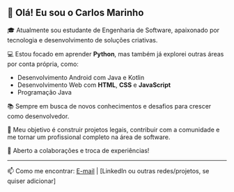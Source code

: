 ## 👋 Olá! Eu sou o Carlos Marinho

🎓 Atualmente sou estudante de Engenharia de Software, apaixonado por tecnologia e desenvolvimento de soluções criativas.

💻 Estou focado em aprender **Python**, mas também já explorei outras áreas por conta própria, como:

- Desenvolvimento Android com Java e Kotlin
- Desenvolvimento Web com **HTML**, **CSS** e **JavaScript**
- Programação Java

📚 Sempre em busca de novos conhecimentos e desafios para crescer como desenvolvedor.

🚀 Meu objetivo é construir projetos legais, contribuir com a comunidade e me tornar um profissional completo na área de software.

🤝 Aberto a colaborações e troca de experiências!

---

📫 Como me encontrar:
[E-mail](cmarinho.dev@gmail.com) | [LinkedIn ou outras redes/projetos, se quiser adicionar]

